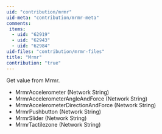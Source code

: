 ```yaml
---
uid: "contribution/mrmr"
uid-meta: "contribution/mrmr-meta"
comments: 
 items: 
  - uid: "62919"
  - uid: "62943"
  - uid: "62984"
uid-files: "contribution/mrmr-files"
title: "Mrmr"
contribution: "true"
---
```


Get value from Mrmr.

* MrmrAccelerometer (Network String)
* MrmrAccelerometerAngleAndForce (Network String)
* MrmrAccelerometerDirectionAndForce (Network String)
* MrmrPushbutton (Network String)
* MrmrSlider (Network String)
* MrmrTactilezone (Network String)
